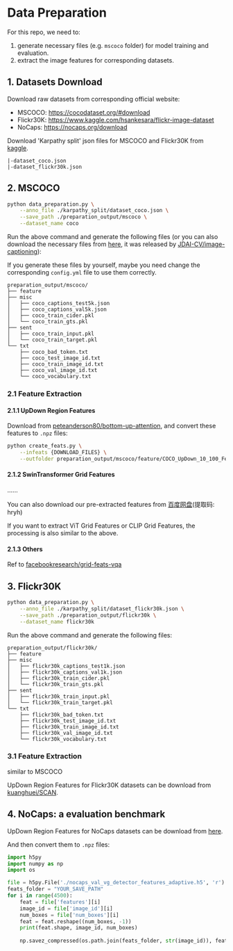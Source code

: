# Data Preparation
For this repo, we need to: 
1. generate necessary files (e.g. `mscoco` folder) for model training and evaluation. 
2. extract the image features for corresponding datasets.

## 1. Datasets Download
Download raw datasets from corresponding official website:
- MSCOCO: https://cocodataset.org/#download
- Flickr30K: https://www.kaggle.com/hsankesara/flickr-image-dataset
- NoCaps: https://nocaps.org/download

Download 'Karpathy split' json files for MSCOCO and Flickr30K from [kaggle](https://www.kaggle.com/datasets/shtvkumar/karpathy-splits).
```
|-dataset_coco.json
|-dataset_flickr30k.json
```

## 2. MSCOCO
``` bash
python data_preparation.py \
    --anno_file ./karpathy_split/dataset_coco.json \
    --save_path ./preparation_output/mscoco \
    --dataset_name coco
```
Run the above command and generate the following files (or you can also download the necessary files from [here](https://drive.google.com/open?id=1i5YJRSZtpov0nOtRyfM0OS1n0tPCGiCS), it was released by [JDAI-CV/image-captioning](https://github.com/JDAI-CV/image-captioning)):

If you generate these files by yourself, maybe you need change the corresponding `config.yml` file to use them correctly.
```
preparation_output/mscoco/
├── feature
├── misc
│   ├── coco_captions_test5k.json
│   ├── coco_captions_val5k.json
│   ├── coco_train_cider.pkl
│   └── coco_train_gts.pkl
├── sent
│   ├── coco_train_input.pkl
│   └── coco_train_target.pkl
└── txt
    ├── coco_bad_token.txt
    ├── coco_test_image_id.txt
    ├── coco_train_image_id.txt
    ├── coco_val_image_id.txt
    └── coco_vocabulary.txt
```
### 2.1 Feature Extraction
#### 2.1.1 UpDown Region Features
Download from [peteanderson80/bottom-up-attention](https://github.com/peteanderson80/bottom-up-attention), and convert these features to `.npz` files:
```bash
python create_feats.py \
    --infeats {DOWNLOAD_FILES} \
    --outfolder preparation_output/mscoco/feature/COCO_UpDown_10_100_Feats
```

#### 2.1.2 SwinTransformer Grid Features
......

You can also download our pre-extracted features from [百度网盘](https://pan.baidu.com/s/1tyXGJx50sllS-zylN62ZAw)(提取码: hryh)

If you want to extract ViT Grid Features or CLIP Grid Features, the processing is also similar to the above.

#### 2.1.3 Others
Ref to [facebookresearch/grid-feats-vqa](https://github.com/facebookresearch/grid-feats-vqa)


## 3. Flickr30K
``` bash
python data_preparation.py \
    --anno_file ./karpathy_split/dataset_flickr30k.json \
    --save_path ./preparation_output/flickr30k \
    --dataset_name flickr30k
```
Run the above command and generate the following files:
```
preparation_output/flickr30k/
├── feature
├── misc
│   ├── flickr30k_captions_test1k.json
│   ├── flickr30k_captions_val1k.json
│   ├── flickr30k_train_cider.pkl
│   └── flickr30k_train_gts.pkl
├── sent
│   ├── flickr30k_train_input.pkl
│   └── flickr30k_train_target.pkl
└── txt
    ├── flickr30k_bad_token.txt
    ├── flickr30k_test_image_id.txt
    ├── flickr30k_train_image_id.txt
    ├── flickr30k_val_image_id.txt
    └── flickr30k_vocabulary.txt
```
### 3.1 Feature Extraction
similar to MSCOCO

UpDown Region Features for Flickr30K datasets can be download from [kuanghuei/SCAN](https://github.com/kuanghuei/SCAN).

## 4. NoCaps: a evaluation benchmark

UpDown Region Features for NoCaps datasets can be download from [here](https://nocaps.org/updown-baseline/setup_dependencies.html).

And then convert them to `.npz` files:
```python
import h5py
import numpy as np
import os

file = h5py.File('./nocaps_val_vg_detector_features_adaptive.h5', 'r')
feats_folder = "YOUR_SAVE_PATH"
for i in range(4500):
    feat = file['features'][i]
    image_id = file['image_id'][i]
    num_boxes = file['num_boxes'][i]
    feat = feat.reshape((num_boxes, -1))
    print(feat.shape, image_id, num_boxes)
    
    np.savez_compressed(os.path.join(feats_folder, str(image_id)), feat=feat)
```
